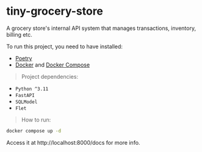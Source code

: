# tiny-grocery-store

A grocery store's internal API system that manages transactions, inventory, billing etc.

To run this project, you need to have installed:

- [Poetry](https://python-poetry.org/docs/)
- [Docker](https://docs.docker.com/) and [Docker Compose](https://docs.docker.com/compose/)

> Project dependencies:

- `Python ^3.11`
- `FastAPI`
- `SQLModel`
- `Flet` 

> How to run:

```sh
docker compose up -d
```

Access it at http://localhost:8000/docs for more info.
